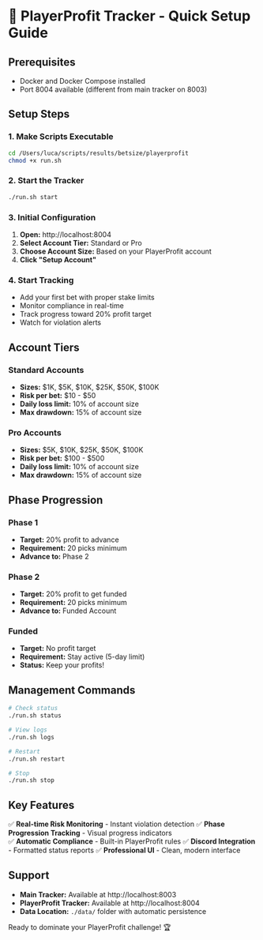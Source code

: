 # 🚀 PlayerProfit Tracker - Quick Setup Guide

## Prerequisites
- Docker and Docker Compose installed
- Port 8004 available (different from main tracker on 8003)

## Setup Steps

### 1. Make Scripts Executable
```bash
cd /Users/luca/scripts/results/betsize/playerprofit
chmod +x run.sh
```

### 2. Start the Tracker
```bash
./run.sh start
```

### 3. Initial Configuration
1. **Open:** http://localhost:8004
2. **Select Account Tier:** Standard or Pro
3. **Choose Account Size:** Based on your PlayerProfit account
4. **Click "Setup Account"**

### 4. Start Tracking
- Add your first bet with proper stake limits
- Monitor compliance in real-time
- Track progress toward 20% profit target
- Watch for violation alerts

## Account Tiers

### Standard Accounts
- **Sizes:** $1K, $5K, $10K, $25K, $50K, $100K
- **Risk per bet:** $10 - $50
- **Daily loss limit:** 10% of account size
- **Max drawdown:** 15% of account size

### Pro Accounts  
- **Sizes:** $5K, $10K, $25K, $50K, $100K
- **Risk per bet:** $100 - $500
- **Daily loss limit:** 10% of account size  
- **Max drawdown:** 15% of account size

## Phase Progression

### Phase 1
- **Target:** 20% profit to advance
- **Requirement:** 20 picks minimum
- **Advance to:** Phase 2

### Phase 2  
- **Target:** 20% profit to get funded
- **Requirement:** 20 picks minimum
- **Advance to:** Funded Account

### Funded
- **Target:** No profit target
- **Requirement:** Stay active (5-day limit)
- **Status:** Keep your profits!

## Management Commands

```bash
# Check status
./run.sh status

# View logs  
./run.sh logs

# Restart
./run.sh restart

# Stop
./run.sh stop
```

## Key Features

✅ **Real-time Risk Monitoring** - Instant violation detection
✅ **Phase Progression Tracking** - Visual progress indicators  
✅ **Automatic Compliance** - Built-in PlayerProfit rules
✅ **Discord Integration** - Formatted status reports
✅ **Professional UI** - Clean, modern interface

## Support

- **Main Tracker:** Available at http://localhost:8003
- **PlayerProfit Tracker:** Available at http://localhost:8004
- **Data Location:** `./data/` folder with automatic persistence

Ready to dominate your PlayerProfit challenge! 🏆
